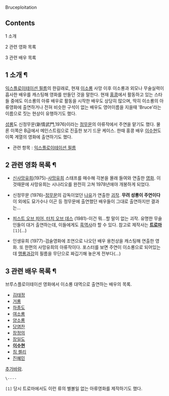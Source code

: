 Bruceploitation  

## Contents

    

1 소개

2 관련 영화 목록

3 관련 배우 목록

## 1 소개 ¶

[익스플로이테이션 필름](%EC%9D%B5%EC%8A%A4%ED%94%8C%EB%A1%9C%EC%9D%B4%ED%85%8C%EC%9D%B4%EC%85%98%20%ED%95%84%EB%A6%84.md)의 한갈래로, 현재
[이소룡](%EC%9D%B4%EC%86%8C%EB%A3%A1.md) 사망 이후 이소룡과 외모나 무술실력이 흡사한 배우를 캐스팅해 영화를
만들던 것을 말한다. 현재 [홍콩](%ED%99%8D%EC%BD%A9.md)에서 활동하고 있는 스타들 중에도 이소룡의 아류 배우로
활동을 시작한 배우도 상당히 많으며, 딱히 이소룡의 아류영화에 출연하거나 전혀 비슷한 구석이 없는 배우도 영어이름을 지을때 'Bruce'라는
이름으로 짓는 현상이 유행하기도 했다.

  

[성룡](%EC%84%B1%EB%A3%A1.md)도 신정무문(新情武門,1976)이라는
[정무문](%EC%A0%95%EB%AC%B4%EB%AC%B8.md)의 아류작에서 주연을 맡기도 했다. 물론 이쪽은 B급에서
메인스트림으로 진출한 보기 드문 케이스. 한때 홍콩 배우 [이수현](%EC%9D%B4%EC%88%98%ED%98%84.md)도 이쪽
계열의 영화에 출연하기도 했다.

  

  * 관련 항목 : [익스플로이테이션 필름](%EC%9D%B5%EC%8A%A4%ED%94%8C%EB%A1%9C%EC%9D%B4%ED%85%8C%EC%9D%B4%EC%85%98%20%ED%95%84%EB%A6%84.md)  

## 2 관련 영화 목록 ¶

  * [신사망유희](%EC%8B%A0%EC%82%AC%EB%A7%9D%EC%9C%A0%ED%9D%AC.md)(1975)-[사망유희](%EC%82%AC%EB%A7%9D%EC%9C%A0%ED%9D%AC.md) 스태프를 매수해 각본을 몰래 들여와 연출한 [영화](%EC%98%81%ED%99%94.md). 이것때문에 사망유희는 시나리오를 완전히 고쳐 1978년에야 개봉하게 되었다.   

  * 신정무문 (1976)-[정무문](%EC%A0%95%EB%AC%B4%EB%AC%B8.md)의 감독이었던 [나유](%EB%82%98%EC%9C%A0.md)가 연출한 [괴작](%EA%B4%B4%EC%9E%91.md). **무려 성룡이 주연이다** 이 외에도 묘가수나 이곤 등 정무문에 출연했던 배우들이 그대로 출연하지만 결과는...  

  * [피스트 오브 피어, 터치 오브 데스](%ED%94%BC%EC%8A%A4%ED%8A%B8%20%EC%98%A4%EB%B8%8C%20%ED%94%BC%EC%96%B4%2C%20%ED%84%B0%EC%B9%98%20%EC%98%A4%EB%B8%8C%20%EB%8D%B0%EC%8A%A4.md) (1981)-이건 뭐...할 말이 없는 괴작. 유명한 무술인들이 대거 출연하는데, 이들에게도 [흑역사](%ED%9D%91%EC%97%AD%EC%82%AC.md)라 할 수 있다. 참고로 제작사는 **[트로마](%ED%8A%B8%EB%A1%9C%EB%A7%88.md)**`[1]`(...)  

  * 인생유희 (1977)-검술영화에 조연으로 나오던 배우 용천상을 캐스팅해 연출한 영화. 또 한편의 사망유희의 아류작이다. 포스터를 보면 주연이 이소룡으로 되어있는데 [맹룡과강](%EB%A7%B9%EB%A3%A1%EA%B3%BC%EA%B0%95.md)의 필름을 무단으로 짜깁기해 놓은게 전부다(...)

## 3 관련 배우 목록 ¶

브루스플로이테이션 영화에서 이소룡 대역으로 출연하는 배우의 목록.  

  

  * [김태정](%EA%B9%80%ED%83%9C%EC%A0%95.md)
  * [거룡](%EA%B1%B0%EB%A3%A1.md)
  * [하종도](%ED%95%98%EC%A2%85%EB%8F%84.md)
  * [여소룡](%EC%97%AC%EC%86%8C%EB%A3%A1.md)
  * [양소룡](%EC%96%91%EC%86%8C%EB%A3%A1.md)
  * [당염찬](%EB%8B%B9%EC%97%BC%EC%B0%AC.md)
  * [장정의](%EC%9E%A5%EC%A0%95%EC%9D%98.md)
  * [장일도](%EC%9E%A5%EC%9D%BC%EB%8F%84.md)
  * **[이수현](%EC%9D%B4%EC%88%98%ED%98%84.md)**
  * [짐 켈리](%EC%A7%90%20%EC%BC%88%EB%A6%AC.md)
  * [진혜민](%EC%A7%84%ED%98%9C%EB%AF%BC.md)  

[추가바람](%EC%B6%94%EA%B0%80%EB%B0%94%EB%9E%8C.md).

`\----`

`[1]` 당시 트로마에서도 이런 류의 별볼일 없는 아류영화를 제작하기도 했다.

